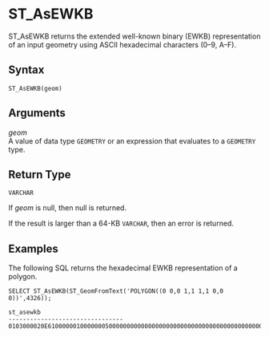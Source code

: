 # ST\_AsEWKB<a name="ST_AsEWKB-function"></a>

ST\_AsEWKB returns the extended well\-known binary \(EWKB\) representation of an input geometry using ASCII hexadecimal characters \(0–9, A–F\)\. 

## Syntax<a name="ST_AsEWKB-function-syntax"></a>

```
ST_AsEWKB(geom)
```

## Arguments<a name="ST_AsEWKB-function-arguments"></a>

 *geom*   
A value of data type `GEOMETRY` or an expression that evaluates to a `GEOMETRY` type\.

## Return Type<a name="ST_AsEWKB-function-return"></a>

`VARCHAR`

If *geom* is null, then null is returned\. 

If the result is larger than a 64\-KB `VARCHAR`, then an error is returned\. 

## Examples<a name="ST_AsEWKB-function-examples"></a>

The following SQL returns the hexadecimal EWKB representation of a polygon\. 

```
SELECT ST_AsEWKB(ST_GeomFromText('POLYGON((0 0,0 1,1 1,1 0,0 0))',4326));
```

```
st_asewkb
--------------------------------
0103000020E61000000100000005000000000000000000000000000000000000000000000000000000000000000000F03F000000000000F03F000000000000F03F000000000000F03F000000000000000000000000000000000000000000000000
```